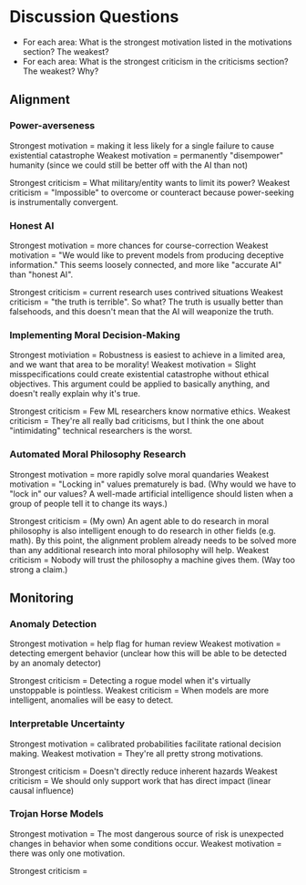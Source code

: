 # Discussion Questions
-   For each area: What is the strongest motivation listed in the motivations section? The weakest? 
-   For each area: What is the strongest criticism in the criticisms section? The weakest? Why?
## Alignment
### Power-averseness
Strongest motivation = making it less likely for a single failure to cause existential catastrophe
Weakest motivation = permanently "disempower" humanity (since we could still be better off with the AI than not)

Strongest criticism = What military/entity wants to limit its power?
Weakest criticism = "Impossible" to overcome or counteract because power-seeking is instrumentally convergent.

### Honest AI
Strongest motivation = more chances for course-correction
Weakest motivation = "We would like to prevent models from producing deceptive information."  This seems loosely connected, and more like "accurate AI" than "honest AI".

Strongest criticism = current research uses contrived situations
Weakest criticism = "the truth is terrible".  So what?  The truth is usually better than falsehoods, and this doesn't mean that the AI will weaponize the truth.

### Implementing Moral Decision-Making
Strongest motiviation = Robustness is easiest to achieve in a limited area, and we want that area to be morality!
Weakest motivation = Slight misspecifications could create existential catastrophe without ethical objectives.  This argument could be applied to basically anything, and doesn't really explain why it's true.

Strongest criticism = Few ML researchers know normative ethics.
Weakest criticism = They're all really bad criticisms, but I think the one about "intimidating" technical researchers is the worst.

### Automated Moral Philosophy Research
Strongest motivation = more rapidly solve moral quandaries
Weakest motivation = "Locking in" values prematurely is bad.  (Why would we have to "lock in" our values?  A well-made artificial intelligence should listen when a group of people tell it to change its ways.)

Strongest criticism = (My own) An agent able to do research in moral philosophy is also intelligent enough to do research in other fields (e.g. math).  By this point, the alignment problem already needs to be solved more than any additional research into moral philosophy will help.
Weakest criticism = Nobody will trust the philosophy a machine gives them. (Way too strong a claim.)

## Monitoring
### Anomaly Detection
Strongest motivation = help flag for human review
Weakest motivation = detecting emergent behavior (unclear how this will be able to be detected by an anomaly detector)

Strongest criticism = Detecting a rogue model when it's virtually unstoppable is pointless.
Weakest criticism = When models are more intelligent, anomalies will be easy to detect.

### Interpretable Uncertainty
Strongest motivation = calibrated probabilities facilitate rational decision making.
Weakest motivation = They're all pretty strong motivations.

Strongest criticism = Doesn't directly reduce inherent hazards
Weakest criticism = We should only support work that has direct impact (linear causal influence)

### Trojan Horse Models
Strongest motivation = The most dangerous source of risk is unexpected changes in behavior when some conditions occur.
Weakest motivation = there was only one motivation.

Strongest criticism = 